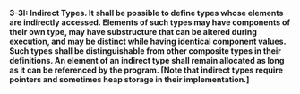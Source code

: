 **3-3I: Indirect Types.  It shall be possible to define types whose elements are indirectly accessed. Elements of such types may have components of their own type, may have substructure that can be altered during execution, and may be distinct while having identical component values. Such types shall be distinguishable from other composite types in their definitions. An element of an indirect type shall remain allocated as long as it can be referenced by the program. [Note that indirect types require pointers and sometimes heap storage in their implementation.]**
